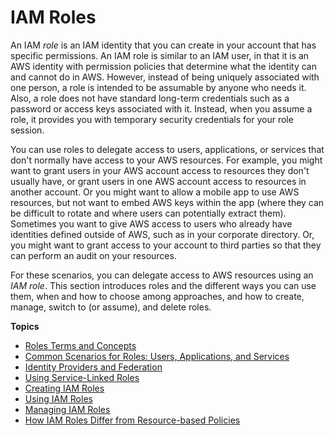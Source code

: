 # IAM Roles<a name="id_roles"></a>

An IAM *role* is an IAM identity that you can create in your account that has specific permissions\. An IAM role is similar to an IAM user, in that it is an AWS identity with permission policies that determine what the identity can and cannot do in AWS\. However, instead of being uniquely associated with one person, a role is intended to be assumable by anyone who needs it\. Also, a role does not have standard long\-term credentials such as a password or access keys associated with it\. Instead, when you assume a role, it provides you with temporary security credentials for your role session\.

You can use roles to delegate access to users, applications, or services that don't normally have access to your AWS resources\. For example, you might want to grant users in your AWS account access to resources they don't usually have, or grant users in one AWS account access to resources in another account\. Or you might want to allow a mobile app to use AWS resources, but not want to embed AWS keys within the app \(where they can be difficult to rotate and where users can potentially extract them\)\. Sometimes you want to give AWS access to users who already have identities defined outside of AWS, such as in your corporate directory\. Or, you might want to grant access to your account to third parties so that they can perform an audit on your resources\.

For these scenarios, you can delegate access to AWS resources using an *IAM role*\. This section introduces roles and the different ways you can use them, when and how to choose among approaches, and how to create, manage, switch to \(or assume\), and delete roles\.

**Topics**
+ [Roles Terms and Concepts](id_roles_terms-and-concepts.md)
+ [Common Scenarios for Roles: Users, Applications, and Services](id_roles_common-scenarios.md)
+ [Identity Providers and Federation](id_roles_providers.md)
+ [Using Service\-Linked Roles](using-service-linked-roles.md)
+ [Creating IAM Roles](id_roles_create.md)
+ [Using IAM Roles](id_roles_use.md)
+ [Managing IAM Roles](id_roles_manage.md)
+ [How IAM Roles Differ from Resource\-based Policies](id_roles_compare-resource-policies.md)